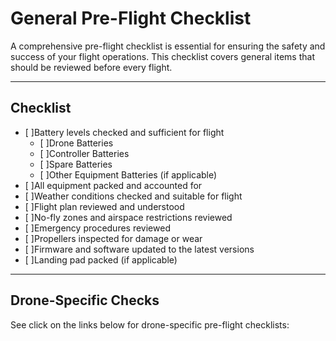 # General Pre-Flight Checklist

A comprehensive pre-flight checklist is essential for ensuring the safety and success of your flight operations. This checklist covers general items that should be reviewed before every flight.

---

## Checklist
- [ ]Battery levels checked and sufficient for flight
    - [ ]Drone Batteries
    - [ ]Controller Batteries
    - [ ]Spare Batteries
    - [ ]Other Equipment Batteries (if applicable)
- [ ]All equipment packed and accounted for
- [ ]Weather conditions checked and suitable for flight
- [ ]Flight plan reviewed and understood
- [ ]No-fly zones and airspace restrictions reviewed
- [ ]Emergency procedures reviewed
- [ ]Propellers inspected for damage or wear
- [ ]Firmware and software updated to the latest versions
- [ ]Landing pad packed (if applicable)

---

## Drone-Specific Checks

See click on the links below for drone-specific pre-flight checklists: